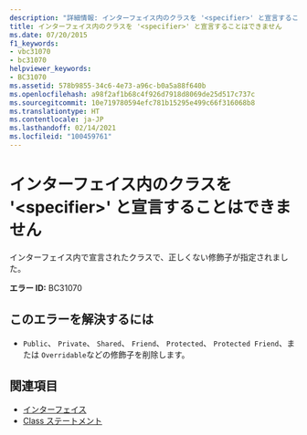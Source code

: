 ```yaml
---
description: "詳細情報: インターフェイス内のクラスを '<specifier>' と宣言することはできません"
title: インターフェイス内のクラスを '<specifier>' と宣言することはできません
ms.date: 07/20/2015
f1_keywords:
- vbc31070
- bc31070
helpviewer_keywords:
- BC31070
ms.assetid: 578b9855-34c6-4e73-a96c-b0a5a88f640b
ms.openlocfilehash: a98f2af1b68c4f926d7918d8069de25d517c737c
ms.sourcegitcommit: 10e719780594efc781b15295e499c66f316068b8
ms.translationtype: HT
ms.contentlocale: ja-JP
ms.lasthandoff: 02/14/2021
ms.locfileid: "100459761"
---
```

# <a name="class-in-an-interface-cannot-be-declared-specifier"></a>インターフェイス内のクラスを '\<specifier>' と宣言することはできません

インターフェイス内で宣言されたクラスで、正しくない修飾子が指定されました。  
  
 **エラー ID:** BC31070  
  
## <a name="to-correct-this-error"></a>このエラーを解決するには  
  
- `Public`、 `Private`、 `Shared`、 `Friend`、 `Protected`、 `Protected Friend`、または `Overridable`などの修飾子を削除します。  
  
## <a name="see-also"></a>関連項目

- [インターフェイス](../programming-guide/language-features/interfaces/index.md)
- [Class ステートメント](../language-reference/statements/class-statement.md)
